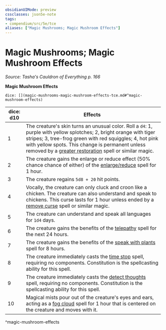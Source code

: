 ```yaml
---
obsidianUIMode: preview
cssclasses: json5e-note
tags:
- compendium/src/5e/tce
aliases: ["Magic Mushrooms; Magic Mushroom Effects"]
---
```

# Magic Mushrooms; Magic Mushroom Effects
*Source: Tasha's Cauldron of Everything p. 166* 

**Magic Mushroom Effects**

`dice: [](magic-mushrooms-magic-mushroom-effects-tce.md#^magic-mushroom-effects)`

| dice: d10 | Effects |
|-----------|---------|
| 1 | The creature's skin turns an unusual color. Roll a `d4`: 1, purple with yellow splotches; 2, bright orange with tiger stripes; 3, tree-frog green with red squiggles; 4, hot pink with yellow spots. This change is permanent unless removed by a [greater restoration](/2-Mechanics/CLI/spells/greater-restoration.md) spell or similar magic. |
| 2 | The creature gains the enlarge or reduce effect (50% chance chance of either) of the [enlarge/reduce](/2-Mechanics/CLI/spells/enlarge-reduce.md) spell for 1 hour. |
| 3 | The creature regains `5d8 + 20` hit points. |
| 4 | Vocally, the creature can only cluck and croon like a chicken. The creature can also understand and speak to chickens. This curse lasts for 1 hour unless ended by a [remove curse](/2-Mechanics/CLI/spells/remove-curse.md) spell or similar magic. |
| 5 | The creature can understand and speak all languages for `1d4` days. |
| 6 | The creature gains the benefits of the [telepathy](/2-Mechanics/CLI/spells/telepathy.md) spell for the next 24 hours. |
| 7 | The creature gains the benefits of the [speak with plants](/2-Mechanics/CLI/spells/speak-with-plants.md) spell for 8 hours. |
| 8 | The creature immediately casts the [time stop](/2-Mechanics/CLI/spells/time-stop.md) spell, requiring no components. Constitution is the spellcasting ability for this spell. |
| 9 | The creature immediately casts the [detect thoughts](/2-Mechanics/CLI/spells/detect-thoughts.md) spell, requiring no components. Constitution is the spellcasting ability for this spell. |
| 10 | Magical mists pour out of the creature's eyes and ears, acting as a [fog cloud](/2-Mechanics/CLI/spells/fog-cloud.md) spell for 1 hour that is centered on the creature and moves with it. |
^magic-mushroom-effects
